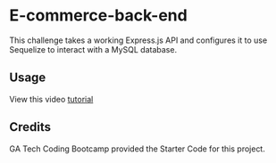 # E-commerce-back-end
This challenge takes a working Express.js API and configures it to use Sequelize to interact with a MySQL database.

## Usage
View this video [tutorial](https://github.com/kali20987/E-commerce-back-end/assets/128011155/eda3f76f-8cb4-453e-bbdb-5b2f54ee1b11)

## Credits
GA Tech Coding Bootcamp provided the Starter Code for this project.